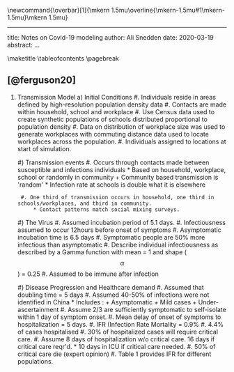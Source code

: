 <!--
Compile : 
    pandoc -f markdown -t latex -o covid-19_notes.pdf
    pandoc --biblio=notes/covid19.bib -f markdown notes/covid-19_notes.md --filter pandoc-crossref -t latex -o notes/output.pdf

Notes:
    1. http://lierdakil.github.io/pandoc-crossref/ 
    2. https://pandoc.org/MANUAL.html#bullet-lists
--> 
\newcommand{\overbar}[1]{\mkern 1.5mu\overline{\mkern-1.5mu#1\mkern-1.5mu}\mkern 1.5mu}


<!--
    YAML section
--> 
---
title: Notes on Covid-19 modeling
author: Ali Snedden
date: 2020-03-19
abstract: 
...

\maketitle
\tableofcontents
\pagebreak

[@ferguson20]
--------------
1. Transmission Model 
    a) Initial Conditions
        #.  Individuals reside in areas defined by high-resolution population density data 
        #.  Contacts are made within household, school and workplace
        #.  Use Census data used to create synthetic populations of schools distributed proportional to population density
        #.  Data on distribution of workplace size was used to generate workplaces with commuting distance data used to locate workplaces across the population.
        #.  Individuals assigned to locations at start of simulation.

    #) Transmission events
        #. Occurs through contacts made between susceptible and infections individuals
            * Based on household, workplace, school or randomly in community
                + Community based transmission is 'random'
            * Infection rate at schools is double what it is elsewhere
        
        #. One third of transmission occurs in household, one third in schools/workplaces, and third in community.
            * Contact patterns match social mixing surveys.

    #) The Virus
        #. Assumed incubation period of 5.1 days. 
        #. Infectiousness assumed to occur 12hours before onset of symptoms
        #. Asymptomatic incubation time is 6.5 days
        #. Symptomatic people are 50% more infectious than asymptomatic
        #. Describe individual infectiousness as described by a Gamma function with mean = 1 and shape ($$\alpha$$) = 0.25
        #. Assumed to be immune after infection

    #) Disease Progression and Healthcare demand
        #. Assumed that doubling time = 5 days
        #. Assumed 40-50% of infections were not identified in China
            * Includes :
                + Asymptomatic
                + Mild cases
                + Under-ascertainment
        #. Assume 2/3 are sufficiently symptomatic to self-isolate within 1 day of symptom onset.
        #. Mean delay of onset of symptoms to hospitalization = 5 days.
        #. IFR (Infection Rate Mortality = 0.9% 
        #. 4.4% of cases hospitalised
        #. 30% of hospitalized cases will require critical care.
        #. Assume 8 days of hospitalization w/o critical care. 16 days if critical care reqr'd.
            * 10 days in ICU if critical care needed.
        #. 50% of critical care die (expert opinion)
        #. Table 1 provides IFR for different populations.

    


